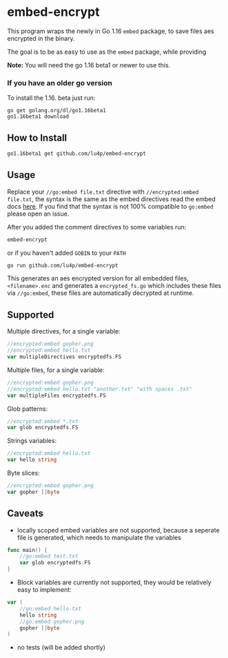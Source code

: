 # embed-encrypt 
This program wraps the newly in Go 1.16 `embed` package, to save files aes encrypted in the binary. 

The goal is to be as easy to use as the `embed` package, while providing 

**Note:** You will need the go 1.16 beta1 or newer to use this.

### If you have an older go version

To install the 1.16. beta just run:
```
go get golang.org/dl/go1.16beta1
go1.16beta1 download
```

## How to Install
```bash
go1.16beta1 get github.com/lu4p/embed-encrypt
```

## Usage

Replace your `//go:embed file.txt` directive  with `//encrypted:embed file.txt`,
the syntax is the same as the embed directives read the embed docs [here](https://pkg.go.dev/embed?utm_source=gopls#hdr-Directives). 
If you find that the syntax is not 100% compatible to `go:embed` please open an issue.

After you added the comment directives to some variables run:
```bash
embed-encrypt
```
or if you haven't added `GOBIN` to your `PATH`

```bash
go run github.com/lu4p/embed-encrypt
```

This generates an aes encrypted version for all embedded files, 
`<filename>.enc` and generates a `encrypted_fs.go` which includes these files via `//go:embed`, these files are automatically decrypted at runtime.

## Supported
Multiple directives, for a single variable:
```go
//encrypted:embed gopher.png
//encrypted:embed hello.txt
var multipleDirectives encryptedfs.FS
```

Multiple files, for a single variable:
```go
//encrypted:embed gopher.png
//encrypted:embed hello.txt "another.txt" "with spaces .txt"
var multipleFiles encryptedfs.FS
```

Glob patterns:
```go
//encrypted:embed *.txt
var glob encryptedfs.FS
```

Strings variables:
```go
//encrypted:embed hello.txt
var hello string
```

Byte slices:
```go
//encrypted:embed gopher.png
var gopher []byte
```


## Caveats
- locally scoped embed variables are not supported, because a seperate file is generated, which needs to manipulate the variables

```go
func main() {
	//go:embed test.txt
    var glob encryptedfs.FS
}
```

- Block variables are currently not supported, they would be relatively easy to implement:
```go
var (
	//go:embed hello.txt
	hello string
	//go:embed gopher.png
	gopher []byte
)
```
- no tests (will be added shortly)
